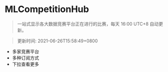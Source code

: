 # MLCompetitionHub

> 一站式显示各大数据竞赛平台正在进行的比赛，每天 16:00 UTC+8 自动更新。
  
> 更新时间: 2021-06-26T15:58:49+0800 

* 多家竞赛平台
* 多种订阅方式
* 下拉查看更多